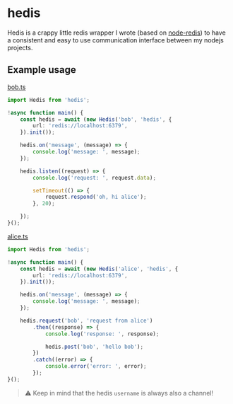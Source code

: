# hedis

Hedis is a crappy little redis wrapper I wrote (based on [node-redis](https://github.com/redis/node-redis)) to have a consistent and easy to use communication interface between my nodejs projects.

## Example usage

[bob.ts](src/example/bob.ts)
```ts
import Hedis from 'hedis';

!async function main() {
	const hedis = await (new Hedis('bob', 'hedis', {
		url: 'redis://localhost:6379',
	}).init());

	hedis.on('message', (message) => {
		console.log('message: ', message);
	});

	hedis.listen((request) => {
		console.log('request: ', request.data);

		setTimeout(() => {
			request.respond('oh, hi alice');
		}, 20);

	});
}();
```

[alice.ts](src/example/alice.ts)
```ts
import Hedis from 'hedis';

!async function main() {
	const hedis = await (new Hedis('alice', 'hedis', {
		url: 'redis://localhost:6379',
	}).init());

	hedis.on('message', (message) => {
		console.log('message: ', message);
	});

	hedis.request('bob', 'request from alice')
		.then((response) => {
			console.log('response: ', response);

			hedis.post('bob', 'hello bob');
		})
		.catch((error) => {
			console.error('error: ', error);
		});
}();
```

> :warning: Keep in mind that the hedis `username` is always also a channel!
